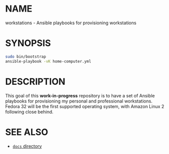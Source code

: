 # NAME

workstations - Ansible playbooks for provisioning workstations

# SYNOPSIS

``` sh
sudo bin/bootstrap
ansible-playbook -vK home-computer.yml
```

# DESCRIPTION

This goal of this **work-in-progress** repository is to have a set of Ansible
playbooks for provisioning my personal and professional workstations.
Fedora 32 will be the first supported operating system, with Amazon Linux 2
following close behind.

# SEE ALSO

- [`docs` directory](docs)
